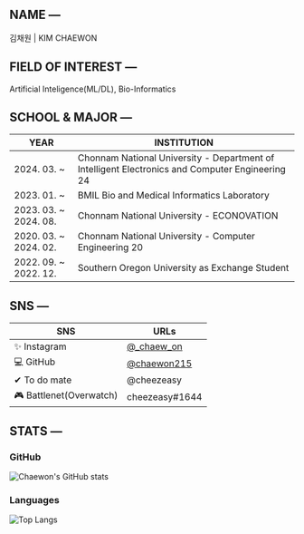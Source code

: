 ## NAME —
김채원 | KIM CHAEWON

## FIELD OF INTEREST —
Artificial Inteligence(ML/DL), Bio-Informatics


## SCHOOL & MAJOR —
|YEAR|INSTITUTION|
|------|-----|
|2024. 03. ~ | Chonnam National University - Department of Intelligent Electronics and Computer Engineering 24 |
|2023. 01. ~ |BMIL Bio and Medical Informatics Laboratory|
|2023. 03. ~ 2024. 08. |Chonnam National University - ECONOVATION|
|2020. 03. ~ 2024. 02. |Chonnam National University - Computer Engineering 20|
|2022. 09. ~ 2022. 12. |Southern Oregon University as Exchange Student|

## SNS —
|SNS|URLs|
|------|-----|
|✨  Instagram |[@_chaew_on](https://www.instagram.com/_chaew_on/)|
|💻  GitHub |[@chaewon215](https://github.com/chaewon215)|
|✔  To do mate |@cheezeasy|
|🎮  Battlenet(Overwatch) |cheezeasy#1644|

## STATS —
### GitHub <br>
![Chaewon's GitHub stats](https://github-readme-stats.vercel.app/api?username=chaewon215&show_icons=true&theme=swift)
### Languages <br>
![Top Langs](https://github-readme-stats.vercel.app/api/top-langs/?username=chaewon215&layout=compact&theme=swift)
